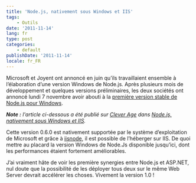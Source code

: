 ```yaml
---
title: 'Node.js, nativement sous Windows et IIS'
tags:
    - Outils
date: '2011-11-14'
lang: fr
type: post
categories:
    - default
publishDate: '2011-11-14'
locale: fr_FR
---
```


Microsoft et Joyent ont annoncé en juin qu’ils travaillaient ensemble à l’élaboration d’une version Windows de Node.js. Après plusieurs mois de développement et quelques versions préliminaires, les deux sociétés ont annoncé lundi 7 novembre avoir abouti à la [première version stable de Node.js pour Windows](http://blogs.msdn.com/b/interoperability/archive/2011/11/07/first-stable-build-of-nodejs-on-windows-released.aspx).

<!-- more -->

<em class="canonical">**Note&nbsp;:** l'article ci-dessous a été publié sur [Clever Age](http://www.clever-age.com/fr/) dans [Node.js, nativement sous Windows et IIS](http://blog.clever-age.com/fr/2011/11/14/node-js-nativement-sous-windows-et-iis/).</em>

Cette version 0.6.0 est nativement supportée par le système d’exploitation de Microsoft et grâce à [iisnode](http://tomasz.janczuk.org/2011/08/hosting-nodejs-applications-in-iis-on.html), il est possible de l’héberger sur IIS. De quoi mettre au placard la version Windows de Node.Js disponible jusqu’ici, dont les performances étaient fortement améliorables.

J’ai vraiment hâte de voir les première synergies entre Node.js et ASP.NET, nul doute que la possibilité de les déployer tous deux sur le même Web Server devrait accélérer les choses. Vivement la version 1.0 !
